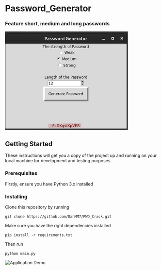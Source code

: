 # Password_Generator



### Feature short, medium and long passwords

![Application Demo](/PwdGen.png?raw=true "Application Demo")

## Getting Started

These instructions will get you a copy of the project up and running on your local machine for development and testing purposes.

### Prerequisites

Firstly, ensure you have Python 3.x installed

### Installing

Clone this repository by running

```
git clone https://github.com/DanMM7/PWD_Crack.git
```

Make sure you have the right dependencies installed

```
pip install -r requirements.txt
```

Then run

```
python main.py
```

![Application Demo](/Pwdgen.gif?raw=true "Application Demo")
